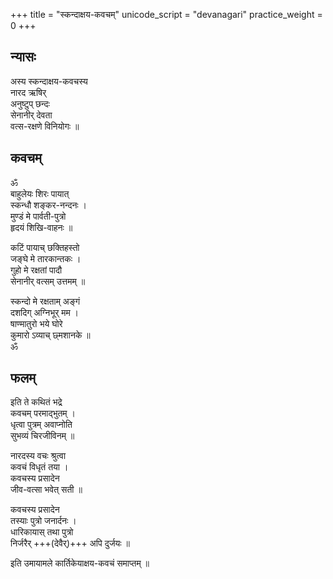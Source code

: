 +++
title = "स्कन्दाक्षय-कवचम्"
unicode_script = "devanagari"
practice_weight = 0
+++

## न्यासः
अस्य स्कन्दाक्षय-कवचस्य  
नारद ऋषिर्  
अनुष्टुप् छन्दः  
सेनानीर् देवता  
वत्स-रक्षणे विनियोगः ॥ 

## कवचम्
ॐ  
बाहुलेयः शिरः पायात्  
स्कन्धौ शङ्कर-नन्दनः ।  
मुण्डं मे पार्वती-पुत्रो  
हृदयं शिखि-वाहनः ॥ 

कटिं पायाच् छक्तिहस्तो  
जङ्घे मे तारकान्तकः ।  
गुहो मे रक्षतां पादौ  
सेनानीर् वत्सम् उत्तमम् ॥ 

स्कन्दो मे रक्षताम् अङ्गं  
दशदिग् अग्निभूर् मम ।  
षाण्मातुरो भये घोरे  
कुमारो ऽव्याच् छ्मशानके ॥  
ॐ 

## फलम्
इति ते कथितं भद्रे  
कवचम् परमाद्भुतम् ।  
धृत्वा पुत्रम् अवाप्नोति  
सुभव्यं चिरजीविनम् ॥

नारदस्य वचः श्रुत्वा  
कवचं विधृतं तया ।  
कवचस्य प्रसादेन  
जीव-वत्सा भवेत् सती ॥ 

कवचस्य प्रसादेन  
तस्याः पुत्रो जनार्दनः ।  
धारिकायास् तथा पुत्रो  
निर्जरैर् +++(देवैर्)+++ अपि दुर्जयः ॥

इति उमायामले कार्तिकेयाक्षय-कवचं समाप्तम् ॥